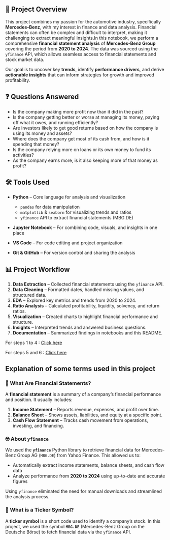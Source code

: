 ## **📘 Project Overview**

This project combines my passion for the automotive industry, specifically **Mercedes-Benz**, with my interest in finance and data analysis. Financial statements can often be complex and difficult to interpret, making it challenging to extract meaningful insights.In this notebook, we perform a comprehensive **financial statement analysis** of **Mercedes-Benz Group** covering the period from **2020 to 2024**. The data was sourced using the `yfinance` API, which allows seamless access to financial statements and stock market data.

Our goal is to uncover key **trends**, identify **performance drivers**, and derive **actionable insights** that can inform strategies for growth and improved profitability.

## ❓ Questions Answered

- Is the company making more profit now than it did in the past?
- Is the company getting better or worse at managing its money, paying off what it owes, and running efficiently?
- Are investors likely to get good returns based on how the company is using its money and assets?
- Where does the company get most of its cash from, and how is it spending that money?
- Is the company relying more on loans or its own money to fund its activities?
- As the company earns more, is it also keeping more of that money as profit?

## 🛠️ Tools Used

- **Python** – Core language for analysis and visualization  
  - `pandas` for data manipulation  
  - `matplotlib` & `seaborn` for visualizing trends and ratios  
  - `yfinance` API to extract financial statements (MBG.DE)

- **Jupyter Notebook** – For combining code, visuals, and insights in one place  
- **VS Code** – For code editing and project organization  
- **Git & GitHub** – For version control and sharing the analysis

## 📊 Project Workflow

1. **Data Extraction** – Collected financial statements using the `yfinance` API.  
2. **Data Cleaning** – Formatted dates, handled missing values, and structured data.  
3. **EDA** – Explored key metrics and trends from 2020 to 2024.  
4. **Ratio Analysis** – Calculated profitability, liquidity, solvency, and return ratios.  
5. **Visualization** – Created charts to highlight financial performance and structure.  
6. **Insights** – Interpreted trends and answered business questions.  
7. **Documentation** – Summarized findings in notebooks and this README.

For steps 1 to 4 : [Click here](Notebooks\01_Data_Preparation.ipynb)

For steps 5 and 6 : [Click here](Notebooks\02_Financial_Anlysis.ipynb)


## Explanation of some terms used in this project
### 🤔 What Are Financial Statements?

A **financial statement** is a summary of a company’s financial performance and position. It usually includes:

1. **Income Statement** – Reports revenue, expenses, and profit over time.  
2. **Balance Sheet** – Shows assets, liabilities, and equity at a specific point.  
3. **Cash Flow Statement** – Tracks cash movement from operations, investing, and financing.


### 🤓 About `yfinance`

We used the **`yfinance`** Python library to retrieve financial data for Mercedes-Benz Group AG (`MBG.DE`) from Yahoo Finance. This allowed us to:

- Automatically extract income statements, balance sheets, and cash flow data  
- Analyze performance from **2020 to 2024** using up-to-date and accurate figures

Using `yfinance` eliminated the need for manual downloads and streamlined the analysis process.


### 🤔 What is a Ticker Symbol?

A **ticker symbol** is a short code used to identify a company’s stock. In this project, we used the symbol **`MBG.DE`** (Mercedes-Benz Group on the Deutsche Börse) to fetch financial data via the `yfinance` API.










